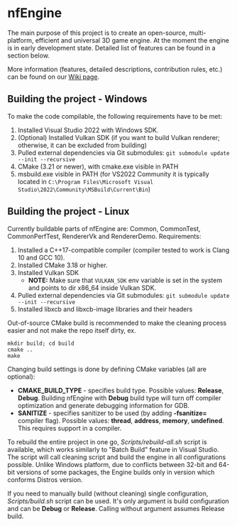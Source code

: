 nfEngine
========

The main purpose of this project is to create an open-source, multi-platform, efficient and universal 3D game engine. At the moment the engine is in early development state. Detailed list of features can be found in a section below.

More information (features, detailed descriptions, contribution rules, etc.) can be found on our [Wiki page](https://github.com/nfprojects/nfengine/wiki).

Building the project - Windows
------------------------------

To make the code compilable, the following requirements have to be met:

1. Installed Visual Studio 2022 with Windows SDK.
2. (Optional) Installed Vulkan SDK (if you want to build Vulkan renderer; otherwise, it can be excluded from building)
3. Pulled external dependencies via Git submodules: `git submodule update --init --recursive`
4. CMake (3.21 or newer), with cmake.exe visible in PATH
5. msbuild.exe visible in PATH (for VS2022 Community it is typically located in
   `C:\Program Files\Microsoft Visual Studio\2022\Community\MSBuild\Current\Bin`)


Building the project - Linux
----------------------------

Currently buildable parts of nfEngine are: Common, CommonTest, CommonPerfTest, RendererVk and RendererDemo.
Requirements:

1. Installed a C++17-compatible compiler (compiler tested to work is Clang 10 and GCC 10).
2. Installed CMake 3.18 or higher.
3. Installed Vulkan SDK
    * **NOTE:** Make sure that `VULKAN_SDK` env variable is set in the system and points to dir x86\_64 inside Vulkan SDK.
4. Pulled external dependencies via Git submodules: `git submodule update --init --recursive`
5. Installed libxcb and libxcb-image libraries and their headers

Out-of-source CMake build is recommended to make the cleaning process easier and not make the repo itself dirty, ex.

```
mkdir build; cd build
cmake ..
make
```

Changing build settings is done by defining CMake variables (all are optional):
* **CMAKE_BUILD_TYPE** - specifies build type. Possible values: **Release**, **Debug**. Building nfEngine with **Debug** build type will turn off compiler optimization and generate debugging information for GDB.
* **SANITIZE** - specifies sanitizer to be used (by adding **-fsanitize=** compiler flag). Possible values: **thread**, **address**, **memory**, **undefined**. This requires support in a compiler.

To rebuild the entire project in one go, _Scripts/rebuild-all.sh_ script is available, which works similarly to "Batch Build" feature in Visual Studio. The script will call cleaning script and build the engine in all configurations possible. Unlike Windows platform, due to conflicts between 32-bit and 64-bit versions of some packages, the Engine builds only in version which conforms Distros version.

If you need to manually build (without cleaning) single configuration, _Scripts/build.sh_ script can be used. It's only argument is build configuration and can be **Debug** or **Release**. Calling without argument assumes Release build.
